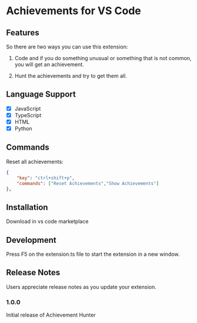 # Achievements for VS Code

## Features

So there are two ways you can use this extension:
1. Code and if you do something unusual or something that is not common, you will get an achievement.

2. Hunt the achievements and try to get them all.

## Language Support

- [x] JavaScript
- [x] TypeScript
- [x] HTML
- [x] Python 

## Commands

Reset all achievements:
```json
{
    "key": "ctrl+shift+p",
    "commands": ["Reset Achievements","Show Achievements"]
},

```

## Installation

Download in vs code marketplace

## Development

Press F5 on the extension.ts file to start the extension in a new window.

## Release Notes

Users appreciate release notes as you update your extension.

### 1.0.0

Initial release of Achievement Hunter

